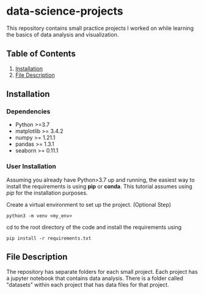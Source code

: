 # data-science-projects
This repository contains small practice projects I worked on while learning the
basics of data analysis and visualization.

## Table of Contents
1. [Installation](#installation)
2. [File Description](#file-description)

## Installation
### Dependencies
* Python >=3.7
* matplotlib >= 3.4.2
* numpy >= 1.21.1
* pandas >= 1.3.1
* seaborn >= 0.11.1

### User Installation
Assuming you already have Python>3.7 up and running, the easiest way to install 
the requirements is using **pip** or **conda**. This tutorial assumes using _pip_
for the installation purposes.

Create a virtual environment to set up the project. (Optional Step)

``
python3 -m venv <my_env>
``

cd to the root directory of the code and install the requirements using

``
pip install -r requirements.txt
``
## File Description
The repository has separate folders for each small project.
Each project has a jupyter notebook that contains data analysis.
There is a folder called "datasets" within each project that has data files for
that project.
